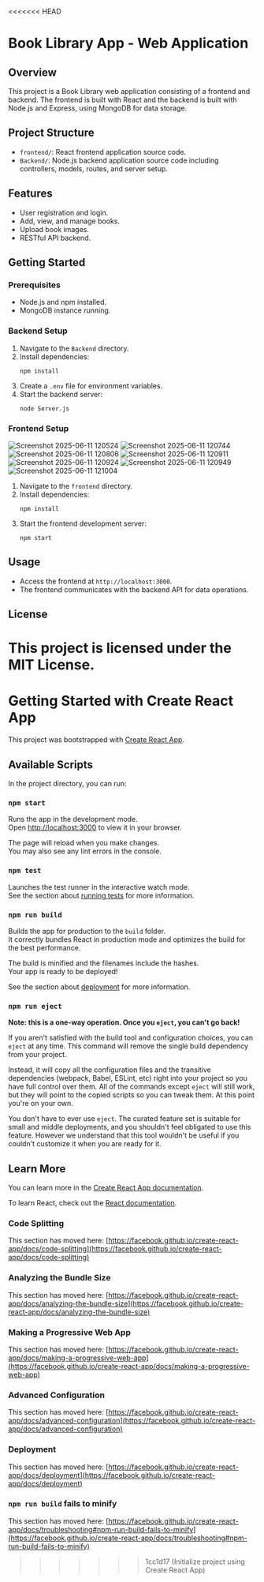 <<<<<<< HEAD
# Book Library App - Web Application

## Overview
This project is a Book Library web application consisting of a frontend and backend. The frontend is built with React and the backend is built with Node.js and Express, using MongoDB for data storage.

## Project Structure
- `frontend/`: React frontend application source code.
- `Backend/`: Node.js backend application source code including controllers, models, routes, and server setup.

## Features
- User registration and login.
- Add, view, and manage books.
- Upload book images.
- RESTful API backend.

## Getting Started

### Prerequisites
- Node.js and npm installed.
- MongoDB instance running.

### Backend Setup
1. Navigate to the `Backend` directory.
2. Install dependencies:
   ```
   npm install
   ```
3. Create a `.env` file for environment variables.
4. Start the backend server:
   ```
   node Server.js
   ```

### Frontend Setup
![Screenshot 2025-06-11 120524](https://github.com/user-attachments/assets/a4eda84f-0a72-4be8-9c20-3f59babfafed)
![Screenshot 2025-06-11 120744](https://github.com/user-attachments/assets/83c9d6cb-08be-42b7-ab9a-71f98e0d4f4e)
![Screenshot 2025-06-11 120806](https://github.com/user-attachments/assets/93fd8c9b-b3d9-4615-8685-c64f29d9da3e)
![Screenshot 2025-06-11 120911](https://github.com/user-attachments/assets/a9eb8c9f-5fcf-42fb-ae54-b0fdbdd13a43)
![Screenshot 2025-06-11 120924](https://github.com/user-attachments/assets/890336ed-44da-4e30-82b7-86fddb65a914)
![Screenshot 2025-06-11 120949](https://github.com/user-attachments/assets/0d9b137b-c325-444d-8da3-1b72846bf927)
![Screenshot 2025-06-11 121004](https://github.com/user-attachments/assets/228ed190-05a6-45ee-b885-4225e7671f94)

1. Navigate to the `frontend` directory.
2. Install dependencies:
   ```
   npm install
   ```
3. Start the frontend development server:
   ```
   npm start
   ```

## Usage
- Access the frontend at `http://localhost:3000`.
- The frontend communicates with the backend API for data operations.

## License
This project is licensed under the MIT License.
=======
# Getting Started with Create React App

This project was bootstrapped with [Create React App](https://github.com/facebook/create-react-app).

## Available Scripts

In the project directory, you can run:

### `npm start`

Runs the app in the development mode.\
Open [http://localhost:3000](http://localhost:3000) to view it in your browser.

The page will reload when you make changes.\
You may also see any lint errors in the console.

### `npm test`

Launches the test runner in the interactive watch mode.\
See the section about [running tests](https://facebook.github.io/create-react-app/docs/running-tests) for more information.

### `npm run build`

Builds the app for production to the `build` folder.\
It correctly bundles React in production mode and optimizes the build for the best performance.

The build is minified and the filenames include the hashes.\
Your app is ready to be deployed!

See the section about [deployment](https://facebook.github.io/create-react-app/docs/deployment) for more information.

### `npm run eject`

**Note: this is a one-way operation. Once you `eject`, you can't go back!**

If you aren't satisfied with the build tool and configuration choices, you can `eject` at any time. This command will remove the single build dependency from your project.

Instead, it will copy all the configuration files and the transitive dependencies (webpack, Babel, ESLint, etc) right into your project so you have full control over them. All of the commands except `eject` will still work, but they will point to the copied scripts so you can tweak them. At this point you're on your own.

You don't have to ever use `eject`. The curated feature set is suitable for small and middle deployments, and you shouldn't feel obligated to use this feature. However we understand that this tool wouldn't be useful if you couldn't customize it when you are ready for it.

## Learn More

You can learn more in the [Create React App documentation](https://facebook.github.io/create-react-app/docs/getting-started).

To learn React, check out the [React documentation](https://reactjs.org/).

### Code Splitting

This section has moved here: [https://facebook.github.io/create-react-app/docs/code-splitting](https://facebook.github.io/create-react-app/docs/code-splitting)

### Analyzing the Bundle Size

This section has moved here: [https://facebook.github.io/create-react-app/docs/analyzing-the-bundle-size](https://facebook.github.io/create-react-app/docs/analyzing-the-bundle-size)

### Making a Progressive Web App

This section has moved here: [https://facebook.github.io/create-react-app/docs/making-a-progressive-web-app](https://facebook.github.io/create-react-app/docs/making-a-progressive-web-app)

### Advanced Configuration

This section has moved here: [https://facebook.github.io/create-react-app/docs/advanced-configuration](https://facebook.github.io/create-react-app/docs/advanced-configuration)

### Deployment

This section has moved here: [https://facebook.github.io/create-react-app/docs/deployment](https://facebook.github.io/create-react-app/docs/deployment)

### `npm run build` fails to minify

This section has moved here: [https://facebook.github.io/create-react-app/docs/troubleshooting#npm-run-build-fails-to-minify](https://facebook.github.io/create-react-app/docs/troubleshooting#npm-run-build-fails-to-minify)
>>>>>>> 1cc1d17 (Initialize project using Create React App)
